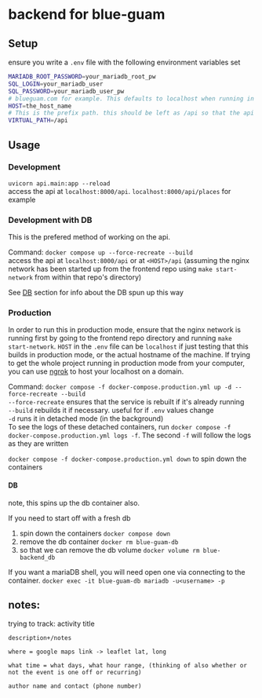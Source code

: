 ﻿# backend for blue-guam

## Setup

ensure you write a `.env` file with the following environment variables set
```sh
MARIADB_ROOT_PASSWORD=your_mariadb_root_pw
SQL_LOGIN=your_mariadb_user
SQL_PASSWORD=your_mariadb_user_pw
# blueguam.com for example. This defaults to localhost when running in development mode
HOST=the_host_name
# This is the prefix path. this should be left as /api so that the api is accessible at HOST/api
VIRTUAL_PATH=/api
```

## Usage

### Development
`uvicorn api.main:app --reload`  
access the api at `localhost:8000/api`. `localhost:8000/api/places` for example

### Development with DB
This is the prefered method of working on the api.  

Command: `docker compose up --force-recreate --build`  
access the api at `localhost:8000/api` or at `<HOST>/api` (assuming the nginx network has been started up from the frontend repo using `make start-network` from within that repo's directory)

See [DB](#db) section for info about the DB spun up this way

### Production
In order to run this in production mode, ensure that the nginx network is running first by going to the frontend repo directory and running `make start-network`. `HOST` in the `.env` file can be `localhost` if just testing that this builds in production mode, or the actual hostname of the machine. If trying to get the whole project running in production mode from your computer, you can use [ngrok](https://ngrok.com/) to host your localhost on a domain.  

Command: `docker compose -f docker-compose.production.yml up -d --force-recreate --build`  
`--force-recreate` ensures that the service is rebuilt if it's already running  
`--build` rebuilds it if necessary. useful for if `.env` values change  
`-d` runs it in detached mode (in the background)  
To see the logs of these detached containers, run `docker compose -f docker-compose.production.yml logs -f`. The second `-f` will follow the logs as they are written  

`docker compose -f docker-compose.production.yml down` to spin down the containers

#### DB
note, this spins up the db container also. 

If you need to start off with a fresh db
1. spin down the containers `docker compose down`
2. remove the db container `docker rm blue-guam-db`
3. so that we can remove the db volume `docker volume rm blue-backend_db`

If you want a mariaDB shell, you will need open one via connecting to the container.
`docker exec -it blue-guam-db mariadb -u<username> -p`


## notes:
trying to track:
    activity title

    description+/notes

    where = google maps link -> leaflet lat, long

    what time = what days, what hour range, (thinking of also whether or not the event is one off or recurring)
    
    author name and contact (phone number)

